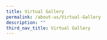 ```yaml
---
title: Virtual Gallery
permalink: /about-us/Virtual-Gallery
description: ""
third_nav_title: Virtual Gallery
---
```

